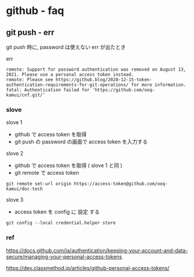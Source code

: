 
# github  -  faq


## git push  -  err

git push 時に, password は使えない err が出たとき

err

```
remote: Support for password authentication was removed on August 13, 2021. Please use a personal access token instead.
remote: Please see https://github.blog/2020-12-15-token-authentication-requirements-for-git-operations/ for more information.
fatal: Authentication failed for 'https://github.com/ooq-kamui/cnf.git/'
```


### slove

slove 1

- github で access token を取得
- git push の password の画面で access token を入力する


slove 2

- github で access token を取得 ( slove 1 と同 )
- git remote で access token 

```
git remote set-url origin https://access-token@github.com/ooq-kamui/doc-tech
```


slove 3

- access token を config に 設定 する

```
git config --local credential.helper store
```


### ref

https://docs.github.com/ja/authentication/keeping-your-account-and-data-secure/managing-your-personal-access-tokens

https://dev.classmethod.jp/articles/github-personal-access-tokens/



